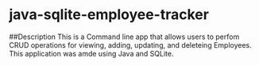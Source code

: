 # java-sqlite-employee-tracker

##Description
This is a Command line app that allows users to perfom CRUD operations for viewing, adding, updating, and deleteing Employees. This application was amde using Java and SQLite.
